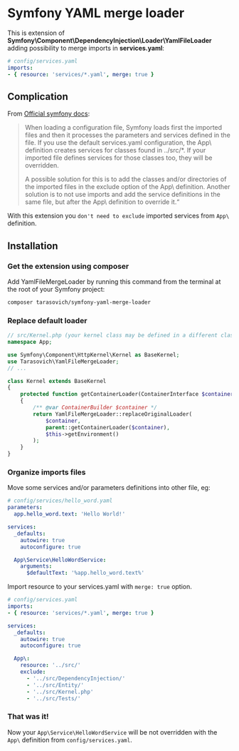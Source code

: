 
Symfony YAML merge loader
=========================

This is extension of **Symfony\Component\DependencyInjection\Loader\YamlFileLoader** adding possibility to merge imports in **services.yaml**:
```yaml
# config/services.yaml
imports:
- { resource: 'services/*.yaml', merge: true }
```

Complication
------------

From [Official symfony docs](https://symfony.com/doc/current/service_container/import.html#importing-configuration-with-imports):
> When loading a configuration file, Symfony loads first the imported files and then it processes the parameters and services defined in the file.
> If you use the default services.yaml configuration, the App\ definition creates services for classes found in ../src/*.
> If your imported file defines services for those classes too, they will be overridden.
>
> A possible solution for this is to add the classes and/or directories of the imported files in the exclude option of the App\ definition.
> Another solution is to not use imports and add the service definitions in the same file, but after the App\ definition to override it.“

With this extension you `don't need to exclude` imported services from `App\` definition.

Installation
------------

### Get the extension using composer

Add YamlFileMergeLoader by running this command from the terminal at the root of your Symfony project:

```bash
composer tarasovich/symfony-yaml-merge-loader
```

### Replace default loader
```php
// src/Kernel.php (your kernel class may be defined in a different class/path)
namespace App;

use Symfony\Component\HttpKernel\Kernel as BaseKernel;
use Tarasovich\YamlFileMergeLoader;
// ...

class Kernel extends BaseKernel
{
    protected function getContainerLoader(ContainerInterface $container): LoaderInterface
    {
        /** @var ContainerBuilder $container */
        return YamlFileMergeLoader::replaceOriginalLoader(
            $container,
            parent::getContainerLoader($container),
            $this->getEnvironment()
        );
    }
}
```

### Organize imports files

Move some services and/or parameters definitions into other file, eg:
```yaml
# config/services/hello_word.yaml
parameters:
  app.hello_word.text: 'Hello World!'

services:
  _defaults:
    autowire: true
    autoconfigure: true

  App\Service\HelloWordService:
    arguments:
      $defaultText: '%app.hello_word.text%'
```

Import resource to your services.yaml with `merge: true` option.

```yaml
# config/services.yaml
imports:
- { resource: 'services/*.yaml', merge: true }

services:
  _defaults:
    autowire: true
    autoconfigure: true

  App\:
    resource: '../src/'
    exclude:
      - '../src/DependencyInjection/'
      - '../src/Entity/'
      - '../src/Kernel.php'
      - '../src/Tests/'
```

### That was it!

Now your `App\Service\HelloWordService` will be not overridden with the `App\` definition from `config/services.yaml`.
